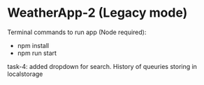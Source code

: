 # WeatherApp-2 (Legacy mode)

Terminal commands to run app (Node required):
- npm install
- npm run start

task-4: added dropdown for search. History of queuries storing in localstorage
